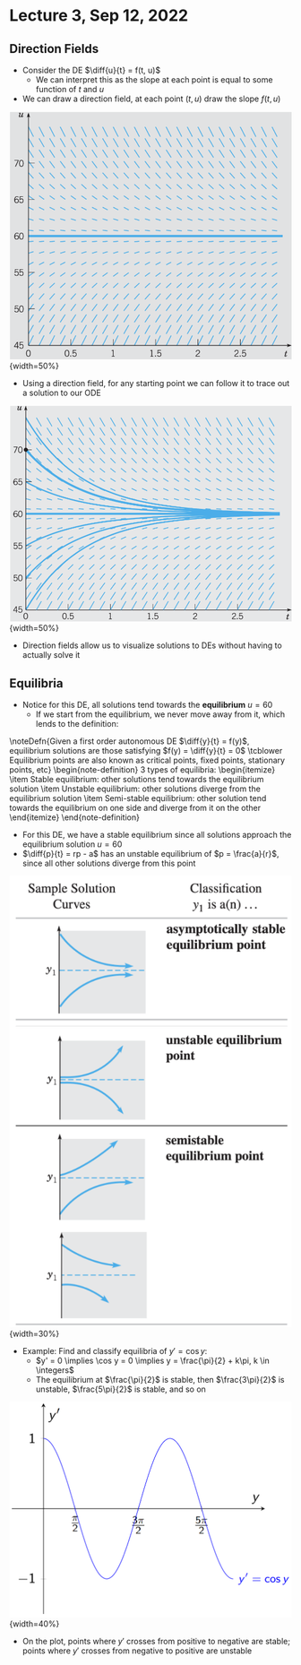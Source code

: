 # Lecture 3, Sep 12, 2022

## Direction Fields

* Consider the DE $\diff{u}{t} = f(t, u)$
	* We can interpret this as the slope at each point is equal to some function of $t$ and $u$
* We can draw a direction field, at each point $(t, u)$ draw the slope $f(t, u)$

![Direction field for $u' = -1.5(u - 60)$](imgs/lec3_1.png){width=50%}

* Using a direction field, for any starting point we can follow it to trace out a solution to our ODE

![Direction field for $u' = -1.5(u - 60)$ with overlaid integral curves](imgs/lec3_2.png){width=50%}

* Direction fields allow us to visualize solutions to DEs without having to actually solve it

## Equilibria

* Notice for this DE, all solutions tend towards the **equilibrium** $u = 60$
	* If we start from the equilibrium, we never move away from it, which lends to the definition:

\noteDefn{Given a first order autonomous DE $\diff{y}{t} = f(y)$, equilibrium solutions are those satisfying $f(y) = \diff{y}{t} = 0$ \tcblower Equilibrium points are also known as critical points, fixed points, stationary points, etc}
\begin{note-definition}
3 types of equilibria:
\begin{itemize}
	\item Stable equilibrium: other solutions tend towards the equilibrium solution
	\item Unstable equilibrium: other solutions diverge from the equilibrium solution
	\item Semi-stable equilibrium: other solution tend towards the equilibrium on one side and diverge from it on the other
\end{itemize}
\end{note-definition}
* For this DE, we have a stable equilibrium since all solutions approach the equilibrium solution $u = 60$
* $\diff{p}{t} = rp - a$ has an unstable equilibrium of $p = \frac{a}{r}$, since all other solutions diverge from this point

![Types of eqilibrium](imgs/lec3_3.png){width=30%}

* Example: Find and classify equilibria of $y' = \cos y$:
	* $y' = 0 \implies \cos y = 0 \implies y = \frac{\pi}{2} + k\pi, k \in \integers$
	* The equilibrium at $\frac{\pi}{2}$ is stable, then $\frac{3\pi}{2}$ is unstable, $\frac{5\pi}{2}$ is stable, and so on

![Plot of $y' = \cos y$](imgs/lec3_5.png){width=40%}

* On the plot, points where $y'$ crosses from positive to negative are stable; points where $y'$ crosses from negative to positive are unstable

